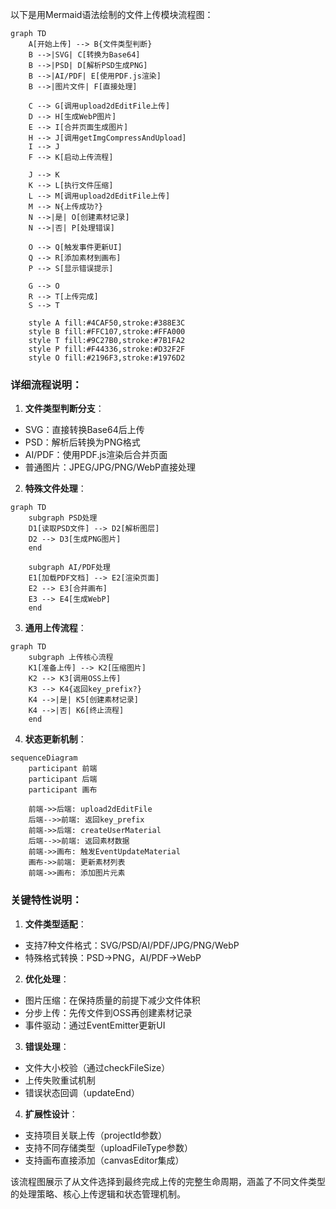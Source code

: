 以下是用Mermaid语法绘制的文件上传模块流程图：

```mermaid
graph TD
    A[开始上传] --> B{文件类型判断}
    B -->|SVG| C[转换为Base64]
    B -->|PSD| D[解析PSD生成PNG]
    B -->|AI/PDF| E[使用PDF.js渲染]
    B -->|图片文件| F[直接处理]
    
    C --> G[调用upload2dEditFile上传]
    D --> H[生成WebP图片]
    E --> I[合并页面生成图片]
    H --> J[调用getImgCompressAndUpload]
    I --> J
    F --> K[启动上传流程]
    
    J --> K
    K --> L[执行文件压缩]
    L --> M[调用upload2dEditFile上传]
    M --> N{上传成功?}
    N -->|是| O[创建素材记录]
    N -->|否| P[处理错误]
    
    O --> Q[触发事件更新UI]
    Q --> R[添加素材到画布]
    P --> S[显示错误提示]
    
    G --> O
    R --> T[上传完成]
    S --> T
    
    style A fill:#4CAF50,stroke:#388E3C
    style B fill:#FFC107,stroke:#FFA000
    style T fill:#9C27B0,stroke:#7B1FA2
    style P fill:#F44336,stroke:#D32F2F
    style O fill:#2196F3,stroke:#1976D2
```

### 详细流程说明：

1. **文件类型判断分支**：
- SVG：直接转换Base64后上传
- PSD：解析后转换为PNG格式
- AI/PDF：使用PDF.js渲染后合并页面
- 普通图片：JPEG/JPG/PNG/WebP直接处理

2. **特殊文件处理**：
```mermaid
graph TD
    subgraph PSD处理
    D1[读取PSD文件] --> D2[解析图层]
    D2 --> D3[生成PNG图片]
    end
    
    subgraph AI/PDF处理
    E1[加载PDF文档] --> E2[渲染页面]
    E2 --> E3[合并画布]
    E3 --> E4[生成WebP]
    end
```

3. **通用上传流程**：
```mermaid
graph TD
    subgraph 上传核心流程
    K1[准备上传] --> K2[压缩图片]
    K2 --> K3[调用OSS上传]
    K3 --> K4{返回key_prefix?}
    K4 -->|是| K5[创建素材记录]
    K4 -->|否| K6[终止流程]
    end
```

4. **状态更新机制**：
```mermaid
sequenceDiagram
    participant 前端
    participant 后端
    participant 画布
    
    前端->>后端: upload2dEditFile
    后端-->>前端: 返回key_prefix
    前端->>后端: createUserMaterial
    后端-->>前端: 返回素材数据
    前端->>画布: 触发EventUpdateMaterial
    画布->>前端: 更新素材列表
    前端->>画布: 添加图片元素
```

### 关键特性说明：
1. **文件类型适配**：
- 支持7种文件格式：SVG/PSD/AI/PDF/JPG/PNG/WebP
- 特殊格式转换：PSD→PNG，AI/PDF→WebP

2. **优化处理**：
- 图片压缩：在保持质量的前提下减少文件体积
- 分步上传：先传文件到OSS再创建素材记录
- 事件驱动：通过EventEmitter更新UI

3. **错误处理**：
- 文件大小校验（通过checkFileSize）
- 上传失败重试机制
- 错误状态回调（updateEnd）

4. **扩展性设计**：
- 支持项目关联上传（projectId参数）
- 支持不同存储类型（uploadFileType参数）
- 支持画布直接添加（canvasEditor集成）

该流程图展示了从文件选择到最终完成上传的完整生命周期，涵盖了不同文件类型的处理策略、核心上传逻辑和状态管理机制。
